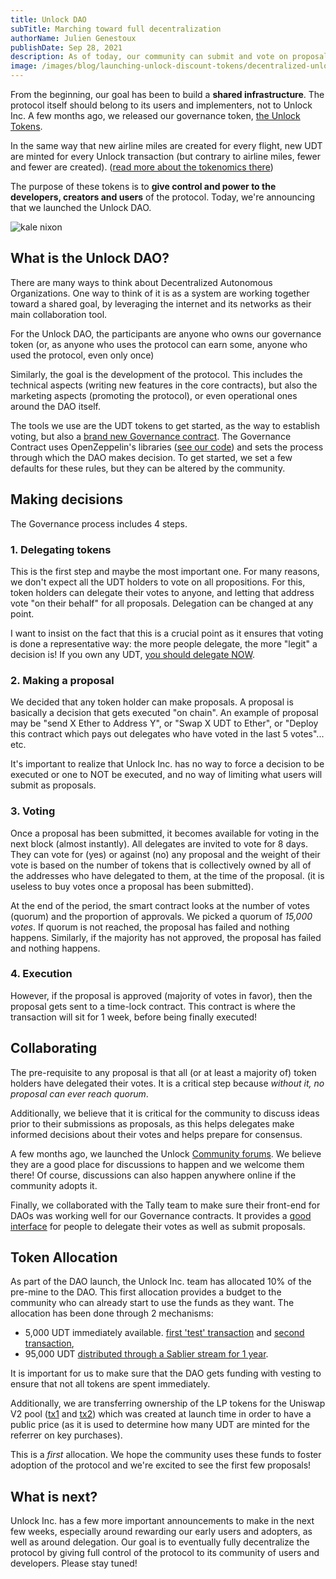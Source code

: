```yaml
---
title: Unlock DAO
subTitle: Marching toward full decentralization
authorName: Julien Genestoux
publishDate: Sep 28, 2021
description: As of today, our community can submit and vote on proposals, as well as spend some of the UDT treasury!
image: /images/blog/launching-unlock-discount-tokens/decentralized-unlock.jpg
---
```


From the beginning, our goal has been to build a **shared infrastructure**. The protocol itself should belong to its users and implementers, not to Unlock Inc. A few months ago, we released our governance token, [the Unlock Tokens](/blog/unlock-tokens-launched).

In the same way that new airline miles are created for every flight, new UDT are minted for every Unlock transaction (but contrary to airline miles, fewer and fewer are created). ([read more about the tokenomics there](https://docs.unlock-protocol.com/governance/the-unlock-token))

The purpose of these tokens is to **give control and power to the developers, creators and users** of the protocol. Today, we're announcing that we launched the Unlock DAO.

![kale nixon](/images/blog/launching-unlock-discount-tokens/decentralized-unlock.jpg)

## What is the Unlock DAO?

There are many ways to think about Decentralized Autonomous Organizations. One way to think of it is as a system are working together toward a shared goal, by leveraging the internet and its networks as their main collaboration tool.

For the Unlock DAO, the participants are anyone who owns our governance token (or, as anyone who uses the protocol can earn some, anyone who used the protocol, even only once)

Similarly, the goal is the development of the protocol. This includes the technical aspects (writing new features in the core contracts), but also the marketing aspects (promoting the protocol), or even operational ones around the DAO itself.

The tools we use are the UDT tokens to get started, as the way to establish voting, but also a [brand new Governance contract](https://etherscan.io/address/0x7757f7f21f5fa9b1fd168642b79416051cd0bb94). The Governance Contract uses OpenZeppelin's libraries ([see our code](https://github.com/unlock-protocol/unlock/blob/master/smart-contracts/contracts/UnlockProtocolGovernor.sol)) and sets the process through which the DAO makes decision. To get started, we set a few defaults for these rules, but they can be altered by the community.

## Making decisions

The Governance process includes 4 steps.

### 1. Delegating tokens

This is the first step and maybe the most important one. For many reasons, we don't expect all the UDT holders to vote on all propositions. For this, token holders can delegate their votes to anyone, and letting that address vote "on their behalf" for all proposals. Delegation can be changed at any point.

I want to insist on the fact that this is a crucial point as it ensures that voting is done a representative way: the more people delegate, the more "legit" a decision is! If you own any UDT, [you should delegate NOW](https://unlock.community/t/start-delegating-now/125/2).

### 2. Making a proposal

We decided that any token holder can make proposals. A proposal is basically a decision that gets executed "on chain". An example of proposal may be "send X Ether to Address Y", or "Swap X UDT to Ether", or "Deploy this contract which pays out delegates who have voted in the last 5 votes"... etc.

It's important to realize that Unlock Inc. has no way to force a decision to be executed or one to NOT be executed, and no way of limiting what users will submit as proposals.

### 3. Voting

Once a proposal has been submitted, it becomes available for voting in the next block (almost instantly). All delegates are invited to vote for 8 days. They can vote for (yes) or against (no) any proposal and the weight of their vote is based on the number of tokens that is collectively owned by all of the addresses who have delegated to them, at the time of the proposal. (it is useless to buy votes once a proposal has been submitted).

At the end of the period, the smart contract looks at the number of votes (quorum) and the proportion of approvals. We picked a quorum of _15,000 votes_. If quorum is not reached, the proposal has failed and nothing happens. Similarly, if the majority has not approved, the proposal has failed and nothing happens.

### 4. Execution

However, if the proposal is approved (majority of votes in favor), then the proposal gets sent to a time-lock contract. This contract is where the transaction will sit for 1 week, before being finally executed!


## Collaborating

The pre-requisite to any proposal is that all (or at least a majority of) token holders have delegated their votes. It is a critical step because _without it, no proposal can ever reach quorum_.

Additionally, we believe that it is critical for the community to discuss ideas prior to their submissions as proposals, as this helps delegates make informed decisions about their votes and helps prepare for consensus.

A few months ago, we launched the Unlock [Community forums](https://unlock.community/). We believe they are a good place for discussions to happen and we welcome them there! Of course, discussions can also happen anywhere online if the community adopts it.

Finally, we collaborated with the Tally team to make sure their front-end for DAOs was working well for our Governance contracts. It provides a [good interface](https://www.withtally.com/governance/unlock) for people to delegate their votes as well as submit proposals.

## Token Allocation

As part of the DAO launch, the Unlock Inc. team has allocated 10% of the pre-mine to the DAO. This first allocation provides a budget to the community who can already start to use the funds as they want. The allocation has been done through 2 mechanisms:

- 5,000 UDT immediately available. [first 'test' transaction](https://etherscan.io/tx/0x8d726c90d70817d8b865c13a38b85689f22fc9ab030db3a1742bdb5eefee3a92) and [second transaction](https://etherscan.io/tx/0xb220c3a5adfb633635ab056a65f83083847f0dc5c94eba26c84207270106807d),
- 95,000 UDT [distributed through a Sablier stream for 1 year](https://app.sablier.finance/stream/100400).

It is important for us to make sure that the DAO gets funding with vesting to ensure that not all tokens are spent immediately.

Additionally, we are transferring ownership of the LP tokens for the Uniswap V2 pool ([tx1](https://etherscan.io/tx/0x91d19da260fae927a2eb28fa6655838e1a32e226da6d82144753af2517042b9c) and [tx2](https://etherscan.io/tx/0x3733c7f6bdd42f3aa1e3478b661c32a214180be10d24e188f857d8f4ef3a2a88)) which was created at launch time in order to have a public price (as it is used to determine how many UDT are minted for the referrer on key purchases).

This is a _first_ allocation. We hope the community uses these funds to foster adoption of the protocol and we're excited to see the first few proposals!

## What is next?

Unlock Inc. has a few more important announcements to make in the next few weeks, especially around rewarding our early users and adopters, as well as around delegation. Our goal is to eventually fully decentralize the protocol by giving full control of the protocol to its community of users and developers. Please stay tuned!
